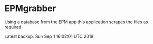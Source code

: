 # EPMgrabber
Using a database from the EPM app this application scrapes the files as required


Latest backup: Sun Sep 1 16:02:01 UTC 2019
